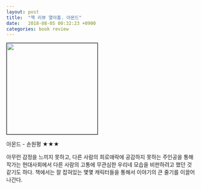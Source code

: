 ```yaml
---
layout: post
title:  "책 리뷰 열아홉. 아몬드"
date:   2018-08-05 00:32:23 +0900
categories: book review
---
```

<img width=240px style="border:1px solid black;" src="https://shopping-phinf.pstatic.net/main_3245596/32455964232.20220527025358.jpg?type=w300">

아몬드 - 손원평 ★★★

아무런 감정을 느끼지 못하고, 다른 사람의 희로애락에 공감하지 못하는 주인공을 통해 작가는 현대사회에서 다른 사람의 고통에 무관심한 우리네 모습을 비판하려고 했던 것 같기도 하다. 책에서는 잘 잡혀있는 몇몇 캐릭터들을 통해서 이야기의 큰 줄기를 이끌어나간다.

